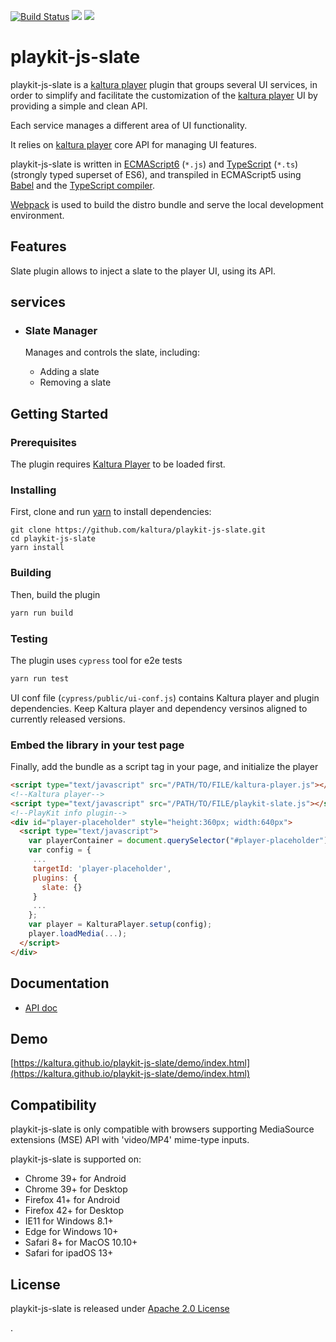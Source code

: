 [![Build Status](https://app.travis-ci.com/kaltura/playkit-js-slate.svg?branch=master)](https://app.travis-ci.com/kaltura/playkit-js-slate)
[![](https://img.shields.io/npm/v/@playkit-js/slate/latest.svg)](https://www.npmjs.com/package/@playkit-js/slate)
[![](https://img.shields.io/npm/v/@playkit-js/slate/canary.svg)](https://www.npmjs.com/package/@playkit-js/slate/v/canary)

# playkit-js-slate

playkit-js-slate is a [kaltura player] plugin that groups several UI services,
in order to simplify and facilitate the customization of the [kaltura player] UI by providing a simple and clean API.

Each service manages a different area of UI functionality.

It relies on [kaltura player] core API for managing UI features.

playkit-js-slate is written in [ECMAScript6] (`*.js`) and [TypeScript] (`*.ts`) (strongly typed superset of ES6),
and transpiled in ECMAScript5 using [Babel](https://babeljs.io/) and the [TypeScript compiler].

[Webpack] is used to build the distro bundle and serve the local development environment.

[kaltura player]: https://github.com/kaltura/kaltura-player-js.
[ecmascript6]: https://github.com/ericdouglas/ES6-Learning#articles--tutorials
[typescript]: https://www.typescriptlang.org/
[typescript compiler]: https://www.typescriptlang.org/docs/handbook/compiler-options.html
[webpack]: https://webpack.js.org/

## Features

Slate plugin allows to inject a slate to the player UI, using its API.

## services

- ### Slate Manager

  Manages and controls the slate, including:

  - Adding a slate
  - Removing a slate

## Getting Started

### Prerequisites

The plugin requires [Kaltura Player] to be loaded first.

[kaltura player]: https://github.com/kaltura/kaltura-player-js

### Installing

First, clone and run [yarn] to install dependencies:

[yarn]: https://yarnpkg.com/lang/en/

```
git clone https://github.com/kaltura/playkit-js-slate.git
cd playkit-js-slate
yarn install
```

### Building

Then, build the plugin

```javascript
yarn run build
```

### Testing

The plugin uses `cypress` tool for e2e tests

```javascript
yarn run test
```

UI conf file (`cypress/public/ui-conf.js`) contains Kaltura player and plugin dependencies.
Keep Kaltura player and dependency versinos aligned to currently released versions.

### Embed the library in your test page

Finally, add the bundle as a script tag in your page, and initialize the player

```html
<script type="text/javascript" src="/PATH/TO/FILE/kaltura-player.js"></script>
<!--Kaltura player-->
<script type="text/javascript" src="/PATH/TO/FILE/playkit-slate.js"></script>
<!--PlayKit info plugin-->
<div id="player-placeholder" style="height:360px; width:640px">
  <script type="text/javascript">
    var playerContainer = document.querySelector("#player-placeholder");
    var config = {
     ...
     targetId: 'player-placeholder',
     plugins: {
       slate: {}
     }
     ...
    };
    var player = KalturaPlayer.setup(config);
    player.loadMedia(...);
  </script>
</div>
```

## Documentation

- [API doc](./docs/api.md)

## Demo

[https://kaltura.github.io/playkit-js-slate/demo/index.html](https://kaltura.github.io/playkit-js-slate/demo/index.html)

## Compatibility

playkit-js-slate is only compatible with browsers supporting MediaSource extensions (MSE) API with 'video/MP4' mime-type inputs.

playkit-js-slate is supported on:

- Chrome 39+ for Android
- Chrome 39+ for Desktop
- Firefox 41+ for Android
- Firefox 42+ for Desktop
- IE11 for Windows 8.1+
- Edge for Windows 10+
- Safari 8+ for MacOS 10.10+
- Safari for ipadOS 13+

## License

playkit-js-slate is released under [Apache 2.0 License](LICENSE)

.
